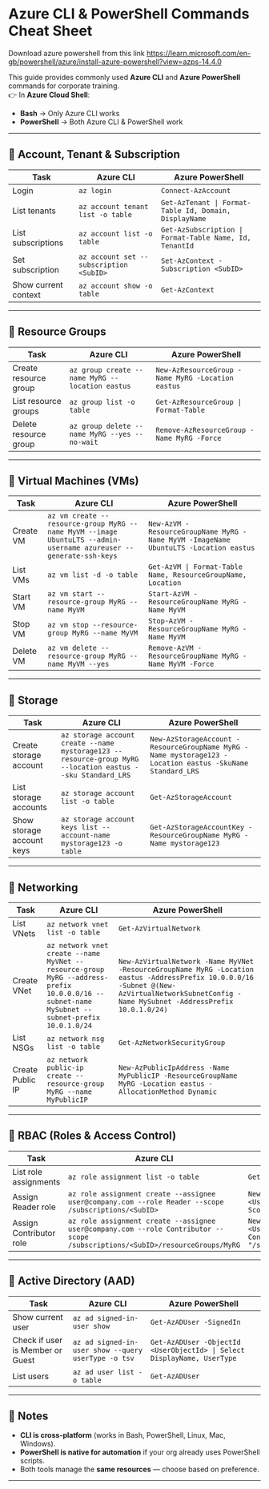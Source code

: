 # Azure CLI & PowerShell Commands Cheat Sheet

Download azure powershell from this link
https://learn.microsoft.com/en-gb/powershell/azure/install-azure-powershell?view=azps-14.4.0

This guide provides commonly used **Azure CLI** and **Azure PowerShell** commands for corporate training.  
👉 In **Azure Cloud Shell**:  
- **Bash** → Only Azure CLI works  
- **PowerShell** → Both Azure CLI & PowerShell work  

---

## 🔹 Account, Tenant & Subscription

| Task | Azure CLI | Azure PowerShell |
|------|-----------|------------------|
| Login | `az login` | `Connect-AzAccount` |
| List tenants | `az account tenant list -o table` | `Get-AzTenant \| Format-Table Id, Domain, DisplayName` |
| List subscriptions | `az account list -o table` | `Get-AzSubscription \| Format-Table Name, Id, TenantId` |
| Set subscription | `az account set --subscription <SubID>` | `Set-AzContext -Subscription <SubID>` |
| Show current context | `az account show -o table` | `Get-AzContext` |

---

## 🔹 Resource Groups

| Task | Azure CLI | Azure PowerShell |
|------|-----------|------------------|
| Create resource group | `az group create --name MyRG --location eastus` | `New-AzResourceGroup -Name MyRG -Location eastus` |
| List resource groups | `az group list -o table` | `Get-AzResourceGroup \| Format-Table` |
| Delete resource group | `az group delete --name MyRG --yes --no-wait` | `Remove-AzResourceGroup -Name MyRG -Force` |

---

## 🔹 Virtual Machines (VMs)

| Task | Azure CLI | Azure PowerShell |
|------|-----------|------------------|
| Create VM | `az vm create --resource-group MyRG --name MyVM --image UbuntuLTS --admin-username azureuser --generate-ssh-keys` | `New-AzVM -ResourceGroupName MyRG -Name MyVM -ImageName UbuntuLTS -Location eastus` |
| List VMs | `az vm list -d -o table` | `Get-AzVM \| Format-Table Name, ResourceGroupName, Location` |
| Start VM | `az vm start --resource-group MyRG --name MyVM` | `Start-AzVM -ResourceGroupName MyRG -Name MyVM` |
| Stop VM | `az vm stop --resource-group MyRG --name MyVM` | `Stop-AzVM -ResourceGroupName MyRG -Name MyVM` |
| Delete VM | `az vm delete --resource-group MyRG --name MyVM --yes` | `Remove-AzVM -ResourceGroupName MyRG -Name MyVM -Force` |

---

## 🔹 Storage

| Task | Azure CLI | Azure PowerShell |
|------|-----------|------------------|
| Create storage account | `az storage account create --name mystorage123 --resource-group MyRG --location eastus --sku Standard_LRS` | `New-AzStorageAccount -ResourceGroupName MyRG -Name mystorage123 -Location eastus -SkuName Standard_LRS` |
| List storage accounts | `az storage account list -o table` | `Get-AzStorageAccount` |
| Show storage account keys | `az storage account keys list --account-name mystorage123 -o table` | `Get-AzStorageAccountKey -ResourceGroupName MyRG -Name mystorage123` |

---

## 🔹 Networking

| Task | Azure CLI | Azure PowerShell |
|------|-----------|------------------|
| List VNets | `az network vnet list -o table` | `Get-AzVirtualNetwork` |
| Create VNet | `az network vnet create --name MyVNet --resource-group MyRG --address-prefix 10.0.0.0/16 --subnet-name MySubnet --subnet-prefix 10.0.1.0/24` | `New-AzVirtualNetwork -Name MyVNet -ResourceGroupName MyRG -Location eastus -AddressPrefix 10.0.0.0/16 -Subnet @(New-AzVirtualNetworkSubnetConfig -Name MySubnet -AddressPrefix 10.0.1.0/24)` |
| List NSGs | `az network nsg list -o table` | `Get-AzNetworkSecurityGroup` |
| Create Public IP | `az network public-ip create --resource-group MyRG --name MyPublicIP` | `New-AzPublicIpAddress -Name MyPublicIP -ResourceGroupName MyRG -Location eastus -AllocationMethod Dynamic` |

---

## 🔹 RBAC (Roles & Access Control)

| Task | Azure CLI | Azure PowerShell |
|------|-----------|------------------|
| List role assignments | `az role assignment list -o table` | `Get-AzRoleAssignment` |
| Assign Reader role | `az role assignment create --assignee user@company.com --role Reader --scope /subscriptions/<SubID>` | `New-AzRoleAssignment -ObjectId <UserObjectId> -RoleDefinitionName Reader -Scope "/subscriptions/<SubID>"` |
| Assign Contributor role | `az role assignment create --assignee user@company.com --role Contributor --scope /subscriptions/<SubID>/resourceGroups/MyRG` | `New-AzRoleAssignment -ObjectId <UserObjectId> -RoleDefinitionName Contributor -Scope "/subscriptions/<SubID>/resourceGroups/MyRG"` |

---

## 🔹 Active Directory (AAD)

| Task | Azure CLI | Azure PowerShell |
|------|-----------|------------------|
| Show current user | `az ad signed-in-user show` | `Get-AzADUser -SignedIn` |
| Check if user is Member or Guest | `az ad signed-in-user show --query userType -o tsv` | `Get-AzADUser -ObjectId <UserObjectId> \| Select DisplayName, UserType` |
| List users | `az ad user list -o table` | `Get-AzADUser` |

---

## 🔹 Notes
- **CLI is cross-platform** (works in Bash, PowerShell, Linux, Mac, Windows).  
- **PowerShell is native for automation** if your org already uses PowerShell scripts.  
- Both tools manage the **same resources** — choose based on preference.  

---

